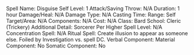
Spell Name: Disguise Self
Level: 1
Attack/Saving Throw: N/A
Duration: 1 hour
Damage/Heal: N/A
Damage Type: N/A
Casting Time: 
Range: Self
Target/Area: N/A
Components: N/A
Cost: N/A
Class: Bard
School:  Cleric (Trickery)
Additional Detail:  Sorcerer
Per Higher Spell Level: N/A
Concentration Spell: N/A
Ritual Spell: Create illusion to appear as someone else.  Foiled by Investigation vs. spell DC.
Verbal Component: 
Material Component: No
Somatic Component: No
